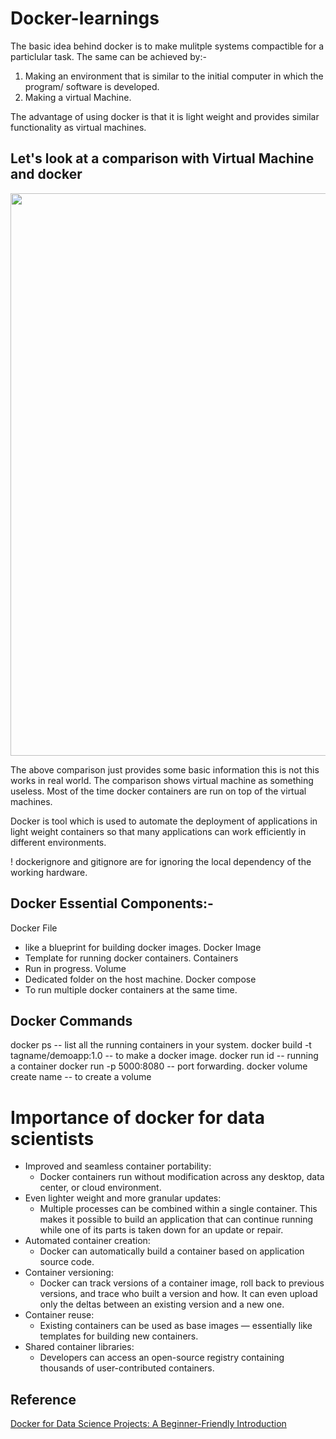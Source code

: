 # Docker-learnings

The basic idea behind docker is to make mulitple systems compactible for a particlular task. The same can be achieved by:-
1. Making an environment that is similar to the initial computer in which the program/ software is developed.
2. Making a virtual Machine.

The advantage of using docker is that it is light weight and provides similar functionality as virtual machines.

## Let's look at a comparison with Virtual Machine and docker
<div align="center"><img src="https://github.com/nelson123-lab/Dockor-learnings/blob/2827146ed6e21e072232a7ae2aacf34c7817e84b/VM_vs_Docker.png" width="900"/></div>

The above comparison just provides some basic information this is not this works in real world. The comparison shows virtual machine as something useless. Most of the time docker containers are run on top of the virtual machines.

Docker is tool which is used to automate the deployment of applications in light weight containers so that many applications can work efficiently in different environments.

! dockerignore and gitignore are for ignoring the local dependency of the working hardware.
## Docker Essential Components:-

Docker File 
- like a blueprint for building docker images.
Docker Image
- Template for running docker containers.
Containers
- Run in progress.
Volume
- Dedicated folder on the host machine.
Docker compose 
- To run multiple docker containers at the same time.

## Docker Commands
docker ps -- list all the running containers in your system.
docker build -t tagname/demoapp:1.0 -- to make a docker image.
docker run id -- running a container
docker run -p 5000:8080  -- port forwarding.
docker volume create name -- to create a volume

# Importance of docker for data scientists
- Improved and seamless container portability:
  - Docker containers run without modification across any desktop, data center, or cloud environment.
- Even lighter weight and more granular updates:
  - Multiple processes can be combined within a single container. This makes it possible to build an application that 
    can continue running while one of its parts is taken down for an update or repair.
- Automated container creation:
  - Docker can automatically build a container based on application source code.
- Container versioning:
  - Docker can track versions of a container image, roll back to previous versions, and trace who built a version and how. It can even upload only the deltas           between an existing version and a new one.
- Container reuse:
  - Existing containers can be used as base images — essentially like templates for building new containers.
- Shared container libraries:
  - Developers can access an open-source registry containing thousands of user-contributed containers.

## Reference

[Docker for Data Science Projects: A Beginner-Friendly Introduction](https://levelup.gitconnected.com/docker-for-data-science-projects-a-beginner-friendly-introduction-58e523ebbacb)
